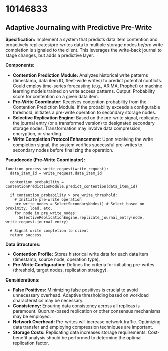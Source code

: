 # 10146833

## Adaptive Journaling with Predictive Pre-Write

**Specification:** Implement a system that predicts data item contention and proactively replicates/pre-writes data to multiple storage nodes *before* write completion is signaled to the client. This leverages the write-back journal to stage changes, but adds a predictive layer.

**Components:**

*   **Contention Prediction Module:** Analyzes historical write patterns (timestamp, data item ID, fleet-wide writes) to predict potential conflicts. Could employ time-series forecasting (e.g., ARIMA, Prophet) or machine learning models trained on write access patterns. Output: Probability score for contention on a given data item.
*   **Pre-Write Coordinator:**  Receives contention probability from the Contention Prediction Module. If the probability exceeds a configurable threshold, initiates a pre-write operation to secondary storage nodes.
*   **Selective Replication Engine:**  Based on the pre-write signal, replicates the journal entry (or a transformed version) to designated secondary storage nodes.  Transformation may involve data compression, encryption, or sharding.
*   **Write Completion Protocol Enhancement:**  Upon receiving the write completion signal, the system verifies successful pre-writes to secondary nodes before finalizing the operation.

**Pseudocode (Pre-Write Coordinator):**

```
function process_write_request(write_request):
  data_item_id = write_request.data_item_id

  contention_probability = ContentionPredictionModule.predict_contention(data_item_id)

  if contention_probability > pre_write_threshold:
    # Initiate pre-write operation
    pre_write_nodes = SelectSecondaryNodes() # Select based on proximity, load, etc.
    for node in pre_write_nodes:
      SelectiveReplicationEngine.replicate_journal_entry(node, write_request.journal_entry)

  # Signal write completion to client
  return success
```

**Data Structures:**

*   **Contention Profile:**  Stores historical write data for each data item (timestamp, source node, operation type).
*   **Pre-Write Configuration:**  Defines the criteria for initiating pre-writes (threshold, target nodes, replication strategy).

**Considerations:**

*   **False Positives:** Minimizing false positives is crucial to avoid unnecessary overhead. Adaptive thresholding based on workload characteristics may be necessary.
*   **Consistency:**  Ensuring data consistency across all replicas is paramount.  Quorum-based replication or other consensus mechanisms may be employed.
*   **Network Overhead:** Pre-writes will increase network traffic.  Optimizing data transfer and employing compression techniques are important.
*   **Storage Costs:** Replicating data increases storage requirements.  Cost-benefit analysis should be performed to determine the optimal replication factor.